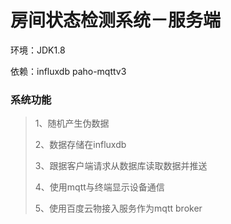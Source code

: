 # 房间状态检测系统－服务端
环境：JDK1.8

依赖：influxdb paho-mqttv3
### 系统功能 
> 1、随机产生伪数据
>
> 2、数据存储在influxdb
>
> 3、跟据客户端请求从数据库读取数据并推送
>
> 4、使用mqtt与终端显示设备通信
>
> 5、使用百度云物接入服务作为mqtt broker
